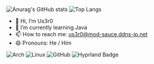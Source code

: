 ![Anurag's GitHub stats](https://github-readme-stats.vercel.app/api?username=Mooo0042&show_icons=true&theme=radical)
![Top Langs](https://github-readme-stats.vercel.app/api/top-langs/?username=Mooo0042&layout=compact&theme=radical)

- 👋 Hi, I’m Us3r0
- 🌱 I’m currently learning Java
- 📫 How to reach me: us3r0@mod-sauce.ddns-ip.net
- 😄 Pronouns: He / Him

![Arch](https://img.shields.io/badge/Arch%20Linux-1793D1?logo=arch-linux&logoColor=fff&style=for-the-badge) ![Linux](https://img.shields.io/badge/Linux-FCC624?style=for-the-badge&logo=linux&logoColor=black) ![GitHub](https://img.shields.io/badge/github-%23121011.svg?style=for-the-badge&logo=github&logoColor=white) ![Hyprland Badge](https://img.shields.io/badge/Hyprland-58E1FF?logo=hyprland&logoColor=000&style=flat-square)
